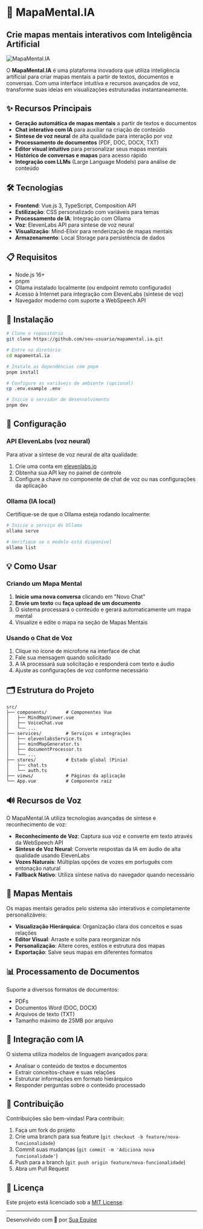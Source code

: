 # 🧠 MapaMental.IA

## Crie mapas mentais interativos com Inteligência Artificial

![MapaMental.IA]([https://via.placeholder.com/1200x600/5B61D9/FFFFFF?text=MapaMental.IA](https://i.ibb.co/SD7mNrcY/LOGO-mapamental-ia.png))

O **MapaMental.IA** é uma plataforma inovadora que utiliza inteligência artificial para criar mapas mentais a partir de textos, documentos e conversas. Com uma interface intuitiva e recursos avançados de voz, transforme suas ideias em visualizações estruturadas instantaneamente.

## ✨ Recursos Principais

- **Geração automática de mapas mentais** a partir de textos e documentos
- **Chat interativo com IA** para auxiliar na criação de conteúdo
- **Síntese de voz neural** de alta qualidade para interação por voz
- **Processamento de documentos** (PDF, DOC, DOCX, TXT)
- **Editor visual intuitivo** para personalizar seus mapas mentais
- **Histórico de conversas e mapas** para acesso rápido
- **Integração com LLMs** (Large Language Models) para análise de conteúdo

## 🛠️ Tecnologias

- **Frontend**: Vue.js 3, TypeScript, Composition API
- **Estilização**: CSS personalizado com variáveis para temas
- **Processamento de IA**: Integração com Ollama
- **Voz**: ElevenLabs API para síntese de voz neural
- **Visualização**: Mind-Elixir para renderização de mapas mentais
- **Armazenamento**: Local Storage para persistência de dados

## 📋 Requisitos

- Node.js 16+
- pnpm
- Ollama instalado localmente (ou endpoint remoto configurado)
- Acesso à Internet para integração com ElevenLabs (síntese de voz)
- Navegador moderno com suporte a WebSpeech API

## 🚀 Instalação

```bash
# Clone o repositório
git clone https://github.com/seu-usuario/mapamental.ia.git

# Entre no diretório
cd mapamental.ia

# Instale as dependências com pnpm
pnpm install

# Configure as variáveis de ambiente (opcional)
cp .env.example .env

# Inicie o servidor de desenvolvimento
pnpm dev
```

## 🔧 Configuração

### API ElevenLabs (voz neural)

Para ativar a síntese de voz neural de alta qualidade:

1. Crie uma conta em [elevenlabs.io](https://elevenlabs.io)
2. Obtenha sua API key no painel de controle
3. Configure a chave no componente de chat de voz ou nas configurações da aplicação

### Ollama (IA local)

Certifique-se de que o Ollama esteja rodando localmente:

```bash
# Inicie o serviço do Ollama
ollama serve

# Verifique se o modelo está disponível
ollama list
```

## 💡 Como Usar

### Criando um Mapa Mental

1. **Inicie uma nova conversa** clicando em "Novo Chat"
2. **Envie um texto** ou **faça upload de um documento**
3. O sistema processará o conteúdo e gerará automaticamente um mapa mental
4. Visualize e edite o mapa na seção de Mapas Mentais

### Usando o Chat de Voz

1. Clique no ícone de microfone na interface de chat
2. Fale sua mensagem quando solicitado
3. A IA processará sua solicitação e responderá com texto e áudio
4. Ajuste as configurações de voz conforme necessário

## 🗂️ Estrutura do Projeto

```
src/
├── components/       # Componentes Vue
│   ├── MindMapViewer.vue
│   ├── VoiceChat.vue
│   └── ...
├── services/         # Serviços e integrações
│   ├── elevenlabsService.ts
│   ├── mindMapGenerator.ts
│   ├── documentProcessor.ts
│   └── ...
├── stores/           # Estado global (Pinia)
│   ├── chat.ts
│   └── auth.ts
├── views/            # Páginas da aplicação
└── App.vue           # Componente raiz
```

## 🔊 Recursos de Voz

O MapaMental.IA utiliza tecnologias avançadas de síntese e reconhecimento de voz:

- **Reconhecimento de Voz**: Captura sua voz e converte em texto através da WebSpeech API
- **Síntese de Voz Neural**: Converte respostas da IA em áudio de alta qualidade usando ElevenLabs
- **Vozes Naturais**: Múltiplas opções de vozes em português com entonação natural
- **Fallback Nativo**: Utiliza síntese nativa do navegador quando necessário

## 🧩 Mapas Mentais

Os mapas mentais gerados pelo sistema são interativos e completamente personalizáveis:

- **Visualização Hierárquica**: Organização clara dos conceitos e suas relações
- **Editor Visual**: Arraste e solte para reorganizar nós
- **Personalização**: Altere cores, estilos e estrutura dos mapas
- **Exportação**: Salve seus mapas em diferentes formatos

## 📊 Processamento de Documentos

Suporte a diversos formatos de documentos:

- PDFs
- Documentos Word (DOC, DOCX)
- Arquivos de texto (TXT)
- Tamanho máximo de 25MB por arquivo

## 🔄 Integração com IA

O sistema utiliza modelos de linguagem avançados para:

- Analisar o conteúdo de textos e documentos
- Extrair conceitos-chave e suas relações
- Estruturar informações em formato hierárquico
- Responder perguntas sobre o conteúdo processado

## 🤝 Contribuição

Contribuições são bem-vindas! Para contribuir:

1. Faça um fork do projeto
2. Crie uma branch para sua feature (`git checkout -b feature/nova-funcionalidade`)
3. Commit suas mudanças (`git commit -m 'Adiciona nova funcionalidade'`)
4. Push para a branch (`git push origin feature/nova-funcionalidade`)
5. Abra um Pull Request

## 📝 Licença

Este projeto está licenciado sob a [MIT License](LICENSE).

---

Desenvolvido com 💙 por [Sua Equipe](https://github.com/seu-usuario)
